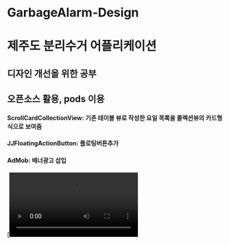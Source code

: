 # GarbageAlarm-Design
# 제주도 분리수거 어플리케이션 
## 디자인 개선을 위한 공부
## 오픈소스 활용, pods 이용
#### ScrollCardCollectionView: 기존 테이블 뷰로 작성한 요일 목록을 콜렉션뷰의 카드형식으로 보여줌
#### JJFloatingActionButton: 플로팅버튼추가
#### AdMob: 배너광고 삽입
[![Watch the video](https://github.com/twer4774/GarbageAlarm-Design/분리수거앱영상.mov)
